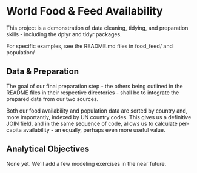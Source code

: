# World Food & Feed Availability

This project is a demonstration of data cleaning, tidying, and preparation skills - including the dplyr and tidyr packages.

For specific examples, see the README.md files in food_feed/ and population/

## Data & Preparation

The goal of our final preparation step - the others being outlined in the README files in their respective directories - shall be to integrate the prepared data from our two sources.

Both our food availability and population data are sorted by country and, more importantly, indexed by UN country codes. This gives us a definitive JOIN field, and in the same sequence of code, allows us to calculate per-capita availability - an equally, perhaps even more useful value.

## Analytical Objectives

None yet. We'll add a few modeling exercises in the near future.